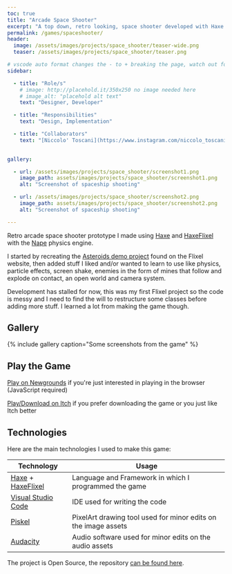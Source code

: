 ```yaml
---
toc: true
title: "Arcade Space Shooter"
excerpt: "A top down, retro looking, space shooter developed with Haxe and HaxeFlixel"
permalink: /games/spaceshooter/
header: 
  image: /assets/images/projects/space_shooter/teaser-wide.png
  teaser: /assets/images/projects/space_shooter/teaser.png

# vscode auto format changes the - to + breaking the page, watch out for that
sidebar: 

  - title: "Role/s"
    # image: http://placehold.it/350x250 no image needed here
    # image_alt: "placehold alt text"
    text: "Designer, Developer"

  - title: "Responsibilities"
    text: "Design, Implementation"

  - title: "Collaborators"
    text: "[Niccolo' Toscani](https://www.instagram.com/niccolo_toscani/?r=nametag) - Background Music Composer"
    

gallery:

  - url: /assets/images/projects/space_shooter/screenshot1.png
    image_path: assets/images/projects/space_shooter/screenshot1.png
    alt: "Screenshot of spaceship shooting"

  - url: /assets/images/projects/space_shooter/screenshot2.png
    image_path: assets/images/projects/space_shooter/screenshot2.png
    alt: "Screenshot of spaceship shooting"

---
```


Retro arcade space shooter prototype I made using [Haxe](https://haxe.org/) and [HaxeFlixel](https://haxeflixel.com/) with the [Nape](https://joecreates.github.io/napephys/index.html) physics engine.

I started by recreating the [Asteroids demo project](https://haxeflixel.com/demos/FlxTeroids/) found on the Flixel website, then added stuff I liked and/or wanted to learn to use like physics, particle effects, screen shake, enemies in the form of mines that follow and explode on contact, an open world and camera system.

Development has stalled for now, this was my first Flixel project so the code is messy and I need to find the will to restructure some classes before adding more stuff. I learned a lot from making the game though.

## Gallery

{% include gallery caption="Some screenshots from the game" %}

## Play the Game

[Play on Newgrounds](https://www.newgrounds.com/portal/view/754129) if you're just interested in playing in the browser (JavaScript required)

[Play/Download on Itch](https://www.newgrounds.com/portal/view/754129) if you prefer downloading the game or you just like Itch better

## Technologies

Here are the main technologies I used to make this game:

| Technology | Usage |
| ----------- | ----------- |
| [Haxe](https://haxe.org/) + [HaxeFlixel](https://haxeflixel.com/) | Language and Framework in which I programmed the game |
| [Visual Studio Code](https://code.visualstudio.com/) | IDE used for writing the code |
| [Piskel](https://www.piskelapp.com/) | PixelArt drawing tool used for minor edits on the image assets |
| [Audacity](https://www.audacityteam.org/) | Audio software used for minor edits on the audio assets |

The project is Open Source, the repository [can be found here](https://github.com/Gioele-Bencivenga/FlixelGame).
